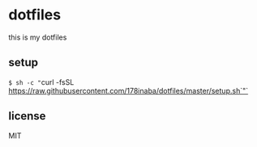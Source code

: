 # dotfiles

this is my dotfiles

## setup

`$ sh -c "`curl -fsSL\
   https://raw.githubusercontent.com/178inaba/dotfiles/master/setup.sh`"`

## license

MIT
